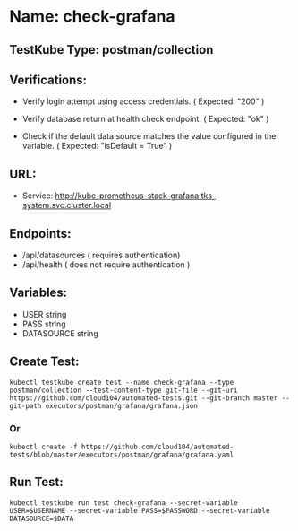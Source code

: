 # Name: check-grafana

## TestKube Type: postman/collection

## Verifications:

- Verify login attempt using access credentials. ( Expected: "200" )

- Verify database return at health check endpoint. ( Expected: "ok" )
 
- Check if the default data source matches the value configured in the variable. ( Expected: "isDefault = True" )
 
## URL:

- Service: http://kube-prometheus-stack-grafana.tks-system.svc.cluster.local

## Endpoints:

- /api/datasources ( requires authentication)
- /api/health ( does not require authentication )

## Variables:

- USER string
- PASS string
- DATASOURCE string

## Create Test:

```
kubectl testkube create test --name check-grafana --type postman/collection --test-content-type git-file --git-uri https://github.com/cloud104/automated-tests.git --git-branch master --git-path executors/postman/grafana/grafana.json
```

### Or

```
kubectl create -f https://github.com/cloud104/automated-tests/blob/master/executors/postman/grafana/grafana.yaml
```

## Run Test:

```
kubectl testkube run test check-grafana --secret-variable USER=$USERNAME --secret-variable PASS=$PASSWORD --secret-variable DATASOURCE=$DATA
```